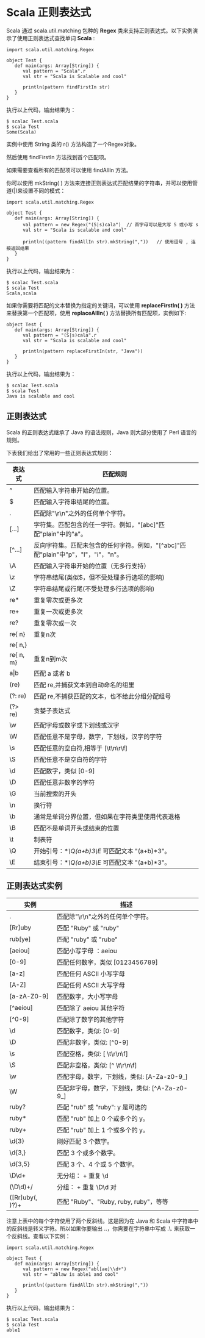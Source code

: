 # Scala 正则表达式

Scala 通过 scala.util.matching 包种的 **Regex** 类来支持正则表达式。以下实例演示了使用正则表达式查找单词 **Scala** :

```
import scala.util.matching.Regex

object Test {
   def main(args: Array[String]) {
      val pattern = "Scala".r
      val str = "Scala is Scalable and cool"

      println(pattern findFirstIn str)
   }
}

```

执行以上代码，输出结果为：

```
$ scalac Test.scala 
$ scala Test
Some(Scala)

```

实例中使用 String 类的 r() 方法构造了一个Regex对象。

然后使用 findFirstIn 方法找到首个匹配项。

如果需要查看所有的匹配项可以使用 findAllIn 方法。

你可以使用 mkString( ) 方法来连接正则表达式匹配结果的字符串，并可以使用管道(|)来设置不同的模式：

```
import scala.util.matching.Regex

object Test {
   def main(args: Array[String]) {
      val pattern = new Regex("(S|s)cala")  // 首字母可以是大写 S 或小写 s
      val str = "Scala is scalable and cool"

      println((pattern findAllIn str).mkString(","))   // 使用逗号 , 连接返回结果
   }
}

```

执行以上代码，输出结果为：

```
$ scalac Test.scala 
$ scala Test
Scala,scala

```

如果你需要将匹配的文本替换为指定的关键词，可以使用 **replaceFirstIn( )** 方法来替换第一个匹配项，使用 **replaceAllIn( )** 方法替换所有匹配项，实例如下:

```
object Test {
   def main(args: Array[String]) {
      val pattern = "(S|s)cala".r
      val str = "Scala is scalable and cool"

      println(pattern replaceFirstIn(str, "Java"))
   }
}

```

执行以上代码，输出结果为：

```
$ scalac Test.scala 
$ scala Test
Java is scalable and cool

```

## 正则表达式

Scala 的正则表达式继承了 Java 的语法规则，Java 则大部分使用了 Perl 语言的规则。

下表我们给出了常用的一些正则表达式规则：

| 表达式 | 匹配规则 |
| --- | --- |
| ^ | 匹配输入字符串开始的位置。 |
| $ | 匹配输入字符串结尾的位置。 |
| . | 匹配除"\r\n"之外的任何单个字符。 |
| \[...\] | 字符集。匹配包含的任一字符。例如，"\[abc\]"匹配"plain"中的"a"。 |
| \[^...\] | 反向字符集。匹配未包含的任何字符。例如，"\[^abc\]"匹配"plain"中"p"，"l"，"i"，"n"。 |
| \\A | 匹配输入字符串开始的位置（无多行支持） |
| \\z | 字符串结尾(类似$，但不受处理多行选项的影响) |
| \\Z | 字符串结尾或行尾(不受处理多行选项的影响) |
| re* | 重复零次或更多次 |
| re+ | 重复一次或更多次 |
| re? | 重复零次或一次 |
| re{ n} | 重复n次 |
| re{ n,} |
| re{ n, m} | 重复n到m次 |
| a&#124;b | 匹配 a 或者 b |
| (re) | 匹配 re,并捕获文本到自动命名的组里 |
| (?: re) | 匹配 re,不捕获匹配的文本，也不给此分组分配组号 |
| (?&gt; re) | 贪婪子表达式 |
| \\w | 匹配字母或数字或下划线或汉字 |
| \\W | 匹配任意不是字母，数字，下划线，汉字的字符 |
| \\s | 匹配任意的空白符,相等于 \[\t\n\r\f\] |
| \\S | 匹配任意不是空白符的字符 |
| \\d | 匹配数字，类似 \[0-9\] |
| \\D | 匹配任意非数字的字符 |
| \\G | 当前搜索的开头 |
| \\n | 换行符 |
| \\b | 通常是单词分界位置，但如果在字符类里使用代表退格 |
| \\B | 匹配不是单词开头或结束的位置 |
| \\t | 制表符 |
| \\Q | 开始引号：**\Q(a+b)*3\E** 可匹配文本 "(a+b)*3"。 |
| \\E | 结束引号：**\Q(a+b)*3\E** 可匹配文本 "(a+b)*3"。 |

## 正则表达式实例

| 实例 | 描述 |
| --- | --- |
| . | 匹配除"\r\n"之外的任何单个字符。 |
| \[Rr\]uby | 匹配 "Ruby" 或 "ruby" |
| rub\[ye\] | 匹配 "ruby" 或 "rube" |
| \[aeiou\] | 匹配小写字母 ：aeiou |
| \[0-9\] | 匹配任何数字，类似 \[0123456789\] |
| \[a-z\] | 匹配任何 ASCII 小写字母 |
| \[A-Z\] | 匹配任何 ASCII 大写字母 |
| \[a-zA-Z0-9\] | 匹配数字，大小写字母 |
| \[^aeiou\] | 匹配除了 aeiou 其他字符 |
| \[^0-9\] | 匹配除了数字的其他字符 |
| \\d | 匹配数字，类似: \[0-9\] |
| \\D | 匹配非数字，类似: \[^0-9\] |
| \\s | 匹配空格，类似: \[ \t\r\n\f\] |
| \\S | 匹配非空格，类似: \[^ \t\r\n\f\] |
| \\w | 匹配字母，数字，下划线，类似: \[A-Za-z0-9_\] |
| \\W | 匹配非字母，数字，下划线，类似: \[^A-Za-z0-9_\] |
| ruby? | 匹配 "rub" 或 "ruby": y 是可选的 |
| ruby\* | 匹配 "rub" 加上 0 个或多个的 y。 |
| ruby+ | 匹配 "rub" 加上 1 个或多个的 y。 |
| \\d{3} | 刚好匹配 3 个数字。 |
| \\d{3,} | 匹配 3 个或多个数字。 |
| \\d{3,5} | 匹配 3 个、4 个或 5 个数字。 |
| \\D\\d+ | 无分组： + 重复 \d |
| (\\D\\d)+/ | 分组： + 重复 \D\d 对 |
| (\[Rr\]uby(, )?)+ | 匹配 "Ruby"、"Ruby, ruby, ruby"，等等 |

注意上表中的每个字符使用了两个反斜线。这是因为在 Java 和 Scala 中字符串中的反斜线是转义字符。所以如果你要输出 .\.，你需要在字符串中写成 .\\. 来获取一个反斜线。查看以下实例：

```
import scala.util.matching.Regex

object Test {
   def main(args: Array[String]) {
      val pattern = new Regex("abl[ae]\\d+")
      val str = "ablaw is able1 and cool"

      println((pattern findAllIn str).mkString(","))
   }
}

```

执行以上代码，输出结果为：

```
$ scalac Test.scala 
$ scala Test
able1

```

